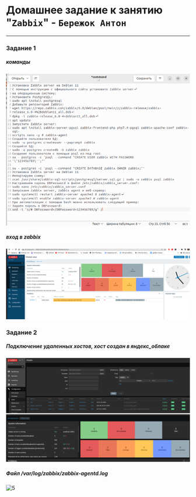 # Домашнее задание к занятию "`Zabbix`" - `Бережок Антон`


---

### Задание 1
##### команды
![1](https://github.com/Berezhok/sys-pattern-homework/blob/main/command.png)
##### вход в zabbix
![2](https://github.com/Berezhok/sys-pattern-homework/blob/main/zabbix.png)
### Задание 2
##### Подключение удаленных хостов, хост создан в яндекс_облаке
![3](https://github.com/Berezhok/sys-pattern-homework/blob/main/Screenshot%20from%202023-10-23%2014-56-40.png)
![4](https://github.com/Berezhok/sys-pattern-homework/blob/main/Screenshot%20from%202023-10-23%2015-00-44.png)
##### Файл /var/log/zabbix/zabbix-agentd.log
![5]()
